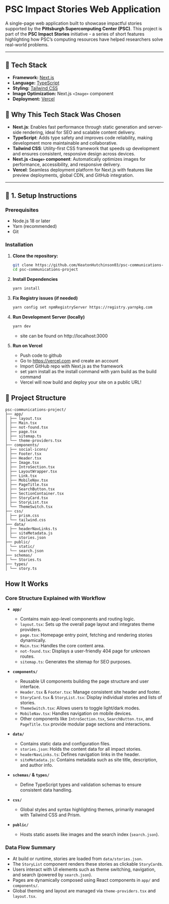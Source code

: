 # PSC Impact Stories Web Application

A single-page web application built to showcase impactful stories supported by the **Pittsburgh Supercomputing Center (PSC)**. This project is part of the **PSC Impact Stories** initiative - a series of short features highlighting how PSC’s computing resources have helped researchers solve real-world problems.

---

## 🚀 Tech Stack

- **Framework:** [Next.js](https://nextjs.org/)
- **Language:** [TypeScript](https://www.typescriptlang.org/)
- **Styling:** [Tailwind CSS](https://tailwindcss.com/)
- **Image Optimization:** Next.js `<Image>` component
- **Deployment:** [Vercel](https://vercel.com/)

## 📌 Why This Tech Stack Was Chosen

- **Next.js**: Enables fast performance through static generation and server-side rendering, ideal for SEO and scalable content delivery.
- **TypeScript**: Adds type safety and improves code reliability, making development more maintainable and collaborative.
- **Tailwind CSS**: Utility-first CSS framework that speeds up development and ensures consistent, responsive design across devices.
- **Next.js `<Image>` component**: Automatically optimizes images for performance, accessibility, and responsive delivery.
- **Vercel**: Seamless deployment platform for Next.js with features like preview deployments, global CDN, and GitHub integration.

---

## 🧰 1. Setup Instructions

### Prerequisites

- Node.js 18 or later
- Yarn (recommended)
- Git

### Installation

1. **Clone the repository:**

   ```bash
   git clone https://github.com/KeatonHutchinson03/psc-communications-project.git
   cd psc-communications-project

   ```

2. **Install Dependencies**

   ```bash
   yarn install
   ```

3. **Fix Registry issues (if needed)**

   ```bash
   yarn config set npmRegistryServer https://registry.yarnpkg.com
   ```

4. **Run Development Server (locally)**

   ```bash
   yarn dev

   ```

   - site can be found on http://localhost:3000

5. **Run on Vercel**
   - Push code to github
   - Go to https://vercel.com and create an account
   - Import GitHub repo with Next.js as the framework
   - set yarn install as the install command with yarn build as the build command
   - Vercel will now build and deploy your site on a public URL!

## 📁 Project Structure

```
psc-communications-project/
├── app/
│ ├── layout.tsx
│ ├── Main.tsx
│ ├── not-found.tsx
│ ├── page.tsx
│ ├── sitemap.ts
│ └── theme-providers.tsx
├── components/
│ ├── social-icons/
│ ├── Footer.tsx
│ ├── Header.tsx
│ ├── Image.tsx
│ ├── IntroSection.tsx
│ ├── LayoutWrapper.tsx
│ ├── Link.tsx
│ ├── MobileNav.tsx
│ ├── PageTitle.tsx
│ ├── SearchButton.tsx
│ ├── SectionContainer.tsx
│ ├── StoryCard.tsx
│ ├── StoryList.tsx
│ └── ThemeSwitch.tsx
├── css/
│ ├── prism.css
│ └── tailwind.css
├── data/
│ ├── headerNavLinks.ts
│ ├── siteMetadata.js
│ └── stories.json
├── public/
│ └── static/
│ └── search.json
├── schemas/
│ └── Stories.ts
├── types/
│ └── story.ts
```

## How It Works

### Core Structure Explained with Workflow

- **`app/`**
  - Contains main app-level components and routing logic.
  - `layout.tsx`: Sets up the overall page layout and integrates theme providers.
  - `page.tsx`: Homepage entry point, fetching and rendering stories dynamically.
  - `Main.tsx`: Handles the core content area.
  - `not-found.tsx`: Displays a user-friendly 404 page for unknown routes.
  - `sitemap.ts`: Generates the sitemap for SEO purposes.

- **`components/`**
  - Reusable UI components building the page structure and user interface.
  - `Header.tsx` & `Footer.tsx`: Manage consistent site header and footer.
  - `StoryCard.tsx` & `StoryList.tsx`: Display individual stories and lists of stories.
  - `ThemeSwitch.tsx`: Allows users to toggle light/dark modes.
  - `MobileNav.tsx`: Handles navigation on mobile devices.
  - Other components like `IntroSection.tsx`, `SearchButton.tsx`, and `PageTitle.tsx` provide modular page sections and interactions.

- **`data/`**
  - Contains static data and configuration files.
  - `stories.json`: Holds the content data for all impact stories.
  - `headerNavLinks.ts`: Defines navigation links in the header.
  - `siteMetadata.js`: Contains metadata such as site title, description, and author info.

- **`schemas/` & `types/`**
  - Define TypeScript types and validation schemas to ensure consistent data handling.

- **`css/`**
  - Global styles and syntax highlighting themes, primarily managed with Tailwind CSS and Prism.

- **`public/`**
  - Hosts static assets like images and the search index (`search.json`).

### Data Flow Summary

- At build or runtime, stories are loaded from `data/stories.json`.
- The `StoryList` component renders these stories as clickable `StoryCard`s.
- Users interact with UI elements such as theme switching, navigation, and search (powered by `search.json`).
- Pages are dynamically composed using React components in `app/` and `components/`.
- Global theming and layout are managed via `theme-providers.tsx` and `layout.tsx`.
